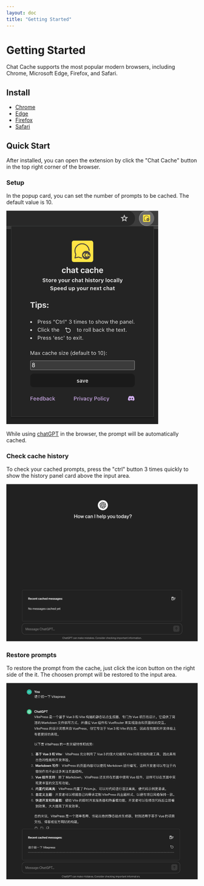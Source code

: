 ```yaml
---
layout: doc
title: "Getting Started"
---
```


# Getting Started

Chat Cache supports the most popular modern browsers, including Chrome, Microsoft Edge, Firefox, and Safari.

## Install

- [Chrome](https://chat-cache.com)
- [Edge](https://chat-cache.com)
- [Firefox](https://chat-cache.com)
- [Safari](https://chat-cache.com)

## Quick Start

After installed, you can open the extension by click the "Chat Cache" button in the top right corner of the browser.

### Setup
In the popup card, you can set the number of prompts to be cached. The default value is 10.

<img style="margin: 0 auto;" src="./popup-card.png" alt="popup-card" width="400"/>

While using [chatGPT](https://chat.openai.com/) in the browser, the prompt will be automatically cached.

### Check cache history
To check your cached prompts, press the "ctrl" button 3 times quickly to show the history panel card above the input area.

![cache-panel](cache-panel.png)

### Restore prompts

To restore the prompt from the cache, just click the icon button on the right side of the it. The choosen prompt will be restored to the input area.

![restore-prompt](restore-prompt.png)